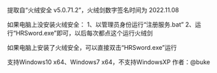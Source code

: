 提取自“火绒安全 v5.0.71.2”，火绒剑数字签名时间为 2022.11.08

如果电脑上没安装火绒安全：
1、以管理员身份运行“注册服务.bat”
2、运行“HRSword.exe”即可，以后每次都点这个运行火绒剑

如果电脑上安装了火绒安全，可以直接双击“HRSword.exe”运行

支持Windows10 x64、Windows7 x64，不支持WindowsXP
作者：@buke
